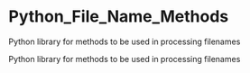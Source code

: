 # Python_File_Name_Methods
Python library for methods to be used in processing filenames

Python library for methods to be used in processing filenames
